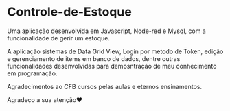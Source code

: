 # Controle-de-Estoque
Uma aplicação desenvolvida em Javascript, Node-red e Mysql, com a funcionalidade de gerir um estoque.

A aplicação sistemas de Data Grid View, Login por metodo de Token, edição e gerenciamento de items em banco de dados, dentre outras funcionalidades desenvolvidas para demosntração de meu conhecimento em programação.

Agradecimentos ao CFB cursos pelas aulas e eternos ensinamentos.

Agradeço a sua atenção❤️
